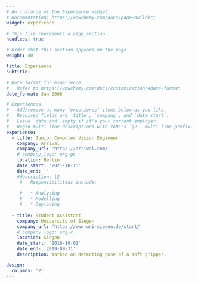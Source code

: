 ```yaml
---
# An instance of the Experience widget.
# Documentation: https://wowchemy.com/docs/page-builder/
widget: experience

# This file represents a page section.
headless: true

# Order that this section appears on the page.
weight: 40

title: Experience
subtitle:

# Date format for experience
#   Refer to https://wowchemy.com/docs/customization/#date-format
date_format: Jan 2006

# Experiences.
#   Add/remove as many `experience` items below as you like.
#   Required fields are `title`, `company`, and `date_start`.
#   Leave `date_end` empty if it's your current employer.
#   Begin multi-line descriptions with YAML's `|2-` multi-line prefix.
experience:
  - title: Junior Computer Vision Engineer
    company: Arrival
    company_url: 'https://arrival.com/'
    # company_logo: org-gc
    location: Berlin
    date_start: '2021-10-15'
    date_end: ''
    #description: |2-
     #   Responsibilities include:
        
     #   * Analysing
     #   * Modelling
     #   * Deploying
        
  - title: Student Assistant
    company: University of Siegen
    company_url: 'https://www.uni-siegen.de/start/'
    # company_logo: org-x
    location: Siegen
    date_start: '2018-10-01'
    date_end: '2019-09-31'
    description: Worked on detecting pose of a soft gripper.

design:
  columns: '2'
---
```

